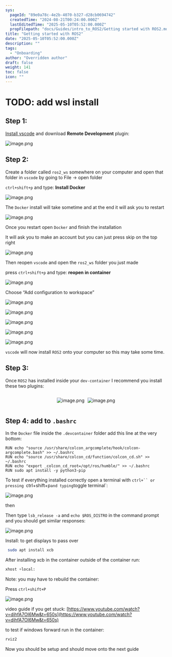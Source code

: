 ```yaml
---
sys:
  pageId: "89e0a78c-4e2b-4070-b327-d28cb0694742"
  createdTime: "2024-08-21T00:24:00.000Z"
  lastEditedTime: "2025-05-10T05:52:00.000Z"
  propFilepath: "docs/Guides/intro_to_ROS2/Getting started with ROS2.md"
title: "Getting started with ROS2"
date: "2025-05-10T05:52:00.000Z"
description: ""
tags:
  - "Onboarding"
author: "Overridden author"
draft: false
weight: 141
toc: false
icon: ""
---
```


# TODO: add wsl install

## Step 1:

[Install vscode](https://code.visualstudio.com/download) and download **Remote Development** plugin:

![image.png](https://prod-files-secure.s3.us-west-2.amazonaws.com/d518164a-d88e-44d1-a4ee-3adb3bd8bce0/efb52993-1881-4a40-b95e-6f020334f022/image.png?X-Amz-Algorithm=AWS4-HMAC-SHA256&X-Amz-Content-Sha256=UNSIGNED-PAYLOAD&X-Amz-Credential=ASIAZI2LB4662RWCJPCZ%2F20250521%2Fus-west-2%2Fs3%2Faws4_request&X-Amz-Date=20250521T041303Z&X-Amz-Expires=3600&X-Amz-Security-Token=IQoJb3JpZ2luX2VjEPz%2F%2F%2F%2F%2F%2F%2F%2F%2F%2FwEaCXVzLXdlc3QtMiJHMEUCIQD7Nj6uK9yuq82d6mbwOBqZOgVL5cWU13qKBDhx%2BinwhwIgPO9gX%2FaxB2a1lf6UuR%2F%2B3UKTEPUD62Zj3exelwqFjWkqiAQItf%2F%2F%2F%2F%2F%2F%2F%2F%2F%2FARAAGgw2Mzc0MjMxODM4MDUiDE8m%2BlYcart22APSCyrcA1CDVNtltX5nIZECYx1vBqw8kL%2BKxZ6WoCKrrAVDAI5gTcsNWK2bdWzFYPB67nviX%2FRlZolghzMMWqpIoYcPjGoiKoPgJJn3RQAdsjv2Jr%2FJfKDwOF1Ji8Jg7vtCOQdHxuFndC2bQ0mUmQPW74oTHtdWnA3Byj%2F3%2FyZulwCCtmC0pnj%2FiiXKaRtDBWdUVXi94mujKqxxCtvg0emhrgQ6TkkRuE4fPM0fic4JHA2clZD9%2B5pg%2B%2BqkCSPG5qNhjKw2dyih4p7t1rMnuzRtr6VAAfWIzlPjABc%2Fe2AfliUs22WKeNrz37hzVmwb2SqMjEVC%2FXb0G%2FaBz2IQ19Dpy4TpCAc%2F6CkXyrsV2pufJS74gdH7kstNifX1gYSL9SWBnaahx%2BxXCXpCx3bVlflV3BW3sYZ38NcRDeQG1di30DNkYFASRrUbqT%2Bi880vBcWIanG1W5pKiJ4UfgV4UtzHZPh3iBvFX3JvfsD1%2B52SMLXX4Vt7gxYC%2BTgsVw5L4Sk7qPRdS3XxCTV31742rdF%2BWnd5fFoiaW%2FuC6bYAs9kLMkAB95PXYo47CixezW8W6dOYlllypekRxlBvC96XyY6u%2BKHA3%2Fxy3IpPjkCwkJbIWx8shJ2fXN3k%2Fzol3MNvMMmMPyPtcEGOqUB5YPkTUkOK6GFTh1XEM44nH6j4iDfLiCH678hYx2ZCbc3DYgN%2FrROnIv6TNxgAPaMLnwQN4fVVKTK%2BcasGLWhlC4j3csvgi3HP6nXDM%2Fn%2BmBvTK3m58aH7gN2ML8lNHnZ3gX%2F1OKoBQmqXKfegA2MtDbJrN8wiDOvYtAXT9fgi%2Fvq30PY%2BUfupJn%2B2C5WBDuZhIOQvwCSfSWMTPNsZhhv2ckov6Vn&X-Amz-Signature=8f69926aab25ac25b87a6362fd2bece42853505604600f5ca30f137bf858a081&X-Amz-SignedHeaders=host&x-id=GetObject)

## Step 2:

Create a folder called `ros2_ws` somewhere on your computer and open that folder in `vscode` by going to File → open folder 

`ctrl+shift+p` and type: **Install Docker**

![image.png](https://prod-files-secure.s3.us-west-2.amazonaws.com/d518164a-d88e-44d1-a4ee-3adb3bd8bce0/2269dc0e-1cd5-47ff-bceb-c04ad9b2eab0/image.png?X-Amz-Algorithm=AWS4-HMAC-SHA256&X-Amz-Content-Sha256=UNSIGNED-PAYLOAD&X-Amz-Credential=ASIAZI2LB4662RWCJPCZ%2F20250521%2Fus-west-2%2Fs3%2Faws4_request&X-Amz-Date=20250521T041303Z&X-Amz-Expires=3600&X-Amz-Security-Token=IQoJb3JpZ2luX2VjEPz%2F%2F%2F%2F%2F%2F%2F%2F%2F%2FwEaCXVzLXdlc3QtMiJHMEUCIQD7Nj6uK9yuq82d6mbwOBqZOgVL5cWU13qKBDhx%2BinwhwIgPO9gX%2FaxB2a1lf6UuR%2F%2B3UKTEPUD62Zj3exelwqFjWkqiAQItf%2F%2F%2F%2F%2F%2F%2F%2F%2F%2FARAAGgw2Mzc0MjMxODM4MDUiDE8m%2BlYcart22APSCyrcA1CDVNtltX5nIZECYx1vBqw8kL%2BKxZ6WoCKrrAVDAI5gTcsNWK2bdWzFYPB67nviX%2FRlZolghzMMWqpIoYcPjGoiKoPgJJn3RQAdsjv2Jr%2FJfKDwOF1Ji8Jg7vtCOQdHxuFndC2bQ0mUmQPW74oTHtdWnA3Byj%2F3%2FyZulwCCtmC0pnj%2FiiXKaRtDBWdUVXi94mujKqxxCtvg0emhrgQ6TkkRuE4fPM0fic4JHA2clZD9%2B5pg%2B%2BqkCSPG5qNhjKw2dyih4p7t1rMnuzRtr6VAAfWIzlPjABc%2Fe2AfliUs22WKeNrz37hzVmwb2SqMjEVC%2FXb0G%2FaBz2IQ19Dpy4TpCAc%2F6CkXyrsV2pufJS74gdH7kstNifX1gYSL9SWBnaahx%2BxXCXpCx3bVlflV3BW3sYZ38NcRDeQG1di30DNkYFASRrUbqT%2Bi880vBcWIanG1W5pKiJ4UfgV4UtzHZPh3iBvFX3JvfsD1%2B52SMLXX4Vt7gxYC%2BTgsVw5L4Sk7qPRdS3XxCTV31742rdF%2BWnd5fFoiaW%2FuC6bYAs9kLMkAB95PXYo47CixezW8W6dOYlllypekRxlBvC96XyY6u%2BKHA3%2Fxy3IpPjkCwkJbIWx8shJ2fXN3k%2Fzol3MNvMMmMPyPtcEGOqUB5YPkTUkOK6GFTh1XEM44nH6j4iDfLiCH678hYx2ZCbc3DYgN%2FrROnIv6TNxgAPaMLnwQN4fVVKTK%2BcasGLWhlC4j3csvgi3HP6nXDM%2Fn%2BmBvTK3m58aH7gN2ML8lNHnZ3gX%2F1OKoBQmqXKfegA2MtDbJrN8wiDOvYtAXT9fgi%2Fvq30PY%2BUfupJn%2B2C5WBDuZhIOQvwCSfSWMTPNsZhhv2ckov6Vn&X-Amz-Signature=dcf8700476dbaa0d3829532902560d1571022125b811dc39f7927bfeb7520c7a&X-Amz-SignedHeaders=host&x-id=GetObject)

The `Docker` install will take sometime and at the end it will ask you to restart

![image.png](https://prod-files-secure.s3.us-west-2.amazonaws.com/d518164a-d88e-44d1-a4ee-3adb3bd8bce0/ed233f78-be33-4b1f-b89c-9c346c0e961e/image.png?X-Amz-Algorithm=AWS4-HMAC-SHA256&X-Amz-Content-Sha256=UNSIGNED-PAYLOAD&X-Amz-Credential=ASIAZI2LB4662RWCJPCZ%2F20250521%2Fus-west-2%2Fs3%2Faws4_request&X-Amz-Date=20250521T041303Z&X-Amz-Expires=3600&X-Amz-Security-Token=IQoJb3JpZ2luX2VjEPz%2F%2F%2F%2F%2F%2F%2F%2F%2F%2FwEaCXVzLXdlc3QtMiJHMEUCIQD7Nj6uK9yuq82d6mbwOBqZOgVL5cWU13qKBDhx%2BinwhwIgPO9gX%2FaxB2a1lf6UuR%2F%2B3UKTEPUD62Zj3exelwqFjWkqiAQItf%2F%2F%2F%2F%2F%2F%2F%2F%2F%2FARAAGgw2Mzc0MjMxODM4MDUiDE8m%2BlYcart22APSCyrcA1CDVNtltX5nIZECYx1vBqw8kL%2BKxZ6WoCKrrAVDAI5gTcsNWK2bdWzFYPB67nviX%2FRlZolghzMMWqpIoYcPjGoiKoPgJJn3RQAdsjv2Jr%2FJfKDwOF1Ji8Jg7vtCOQdHxuFndC2bQ0mUmQPW74oTHtdWnA3Byj%2F3%2FyZulwCCtmC0pnj%2FiiXKaRtDBWdUVXi94mujKqxxCtvg0emhrgQ6TkkRuE4fPM0fic4JHA2clZD9%2B5pg%2B%2BqkCSPG5qNhjKw2dyih4p7t1rMnuzRtr6VAAfWIzlPjABc%2Fe2AfliUs22WKeNrz37hzVmwb2SqMjEVC%2FXb0G%2FaBz2IQ19Dpy4TpCAc%2F6CkXyrsV2pufJS74gdH7kstNifX1gYSL9SWBnaahx%2BxXCXpCx3bVlflV3BW3sYZ38NcRDeQG1di30DNkYFASRrUbqT%2Bi880vBcWIanG1W5pKiJ4UfgV4UtzHZPh3iBvFX3JvfsD1%2B52SMLXX4Vt7gxYC%2BTgsVw5L4Sk7qPRdS3XxCTV31742rdF%2BWnd5fFoiaW%2FuC6bYAs9kLMkAB95PXYo47CixezW8W6dOYlllypekRxlBvC96XyY6u%2BKHA3%2Fxy3IpPjkCwkJbIWx8shJ2fXN3k%2Fzol3MNvMMmMPyPtcEGOqUB5YPkTUkOK6GFTh1XEM44nH6j4iDfLiCH678hYx2ZCbc3DYgN%2FrROnIv6TNxgAPaMLnwQN4fVVKTK%2BcasGLWhlC4j3csvgi3HP6nXDM%2Fn%2BmBvTK3m58aH7gN2ML8lNHnZ3gX%2F1OKoBQmqXKfegA2MtDbJrN8wiDOvYtAXT9fgi%2Fvq30PY%2BUfupJn%2B2C5WBDuZhIOQvwCSfSWMTPNsZhhv2ckov6Vn&X-Amz-Signature=f83cf8b7ab3db11ed1b0d23691ad88e77edbc97eb1d487f0ae9ae35c8724f9f3&X-Amz-SignedHeaders=host&x-id=GetObject)

Once you restart open `Docker` and finish the installation

It will ask you to make an account but you can just press skip on the top right

![image.png](https://prod-files-secure.s3.us-west-2.amazonaws.com/d518164a-d88e-44d1-a4ee-3adb3bd8bce0/21010ad9-1659-4fd9-9f59-9932a09b2a3d/image.png?X-Amz-Algorithm=AWS4-HMAC-SHA256&X-Amz-Content-Sha256=UNSIGNED-PAYLOAD&X-Amz-Credential=ASIAZI2LB4662RWCJPCZ%2F20250521%2Fus-west-2%2Fs3%2Faws4_request&X-Amz-Date=20250521T041303Z&X-Amz-Expires=3600&X-Amz-Security-Token=IQoJb3JpZ2luX2VjEPz%2F%2F%2F%2F%2F%2F%2F%2F%2F%2FwEaCXVzLXdlc3QtMiJHMEUCIQD7Nj6uK9yuq82d6mbwOBqZOgVL5cWU13qKBDhx%2BinwhwIgPO9gX%2FaxB2a1lf6UuR%2F%2B3UKTEPUD62Zj3exelwqFjWkqiAQItf%2F%2F%2F%2F%2F%2F%2F%2F%2F%2FARAAGgw2Mzc0MjMxODM4MDUiDE8m%2BlYcart22APSCyrcA1CDVNtltX5nIZECYx1vBqw8kL%2BKxZ6WoCKrrAVDAI5gTcsNWK2bdWzFYPB67nviX%2FRlZolghzMMWqpIoYcPjGoiKoPgJJn3RQAdsjv2Jr%2FJfKDwOF1Ji8Jg7vtCOQdHxuFndC2bQ0mUmQPW74oTHtdWnA3Byj%2F3%2FyZulwCCtmC0pnj%2FiiXKaRtDBWdUVXi94mujKqxxCtvg0emhrgQ6TkkRuE4fPM0fic4JHA2clZD9%2B5pg%2B%2BqkCSPG5qNhjKw2dyih4p7t1rMnuzRtr6VAAfWIzlPjABc%2Fe2AfliUs22WKeNrz37hzVmwb2SqMjEVC%2FXb0G%2FaBz2IQ19Dpy4TpCAc%2F6CkXyrsV2pufJS74gdH7kstNifX1gYSL9SWBnaahx%2BxXCXpCx3bVlflV3BW3sYZ38NcRDeQG1di30DNkYFASRrUbqT%2Bi880vBcWIanG1W5pKiJ4UfgV4UtzHZPh3iBvFX3JvfsD1%2B52SMLXX4Vt7gxYC%2BTgsVw5L4Sk7qPRdS3XxCTV31742rdF%2BWnd5fFoiaW%2FuC6bYAs9kLMkAB95PXYo47CixezW8W6dOYlllypekRxlBvC96XyY6u%2BKHA3%2Fxy3IpPjkCwkJbIWx8shJ2fXN3k%2Fzol3MNvMMmMPyPtcEGOqUB5YPkTUkOK6GFTh1XEM44nH6j4iDfLiCH678hYx2ZCbc3DYgN%2FrROnIv6TNxgAPaMLnwQN4fVVKTK%2BcasGLWhlC4j3csvgi3HP6nXDM%2Fn%2BmBvTK3m58aH7gN2ML8lNHnZ3gX%2F1OKoBQmqXKfegA2MtDbJrN8wiDOvYtAXT9fgi%2Fvq30PY%2BUfupJn%2B2C5WBDuZhIOQvwCSfSWMTPNsZhhv2ckov6Vn&X-Amz-Signature=d7bc78477dfc4c96ebceead64c526d6db362113c45176684ea84d957fc5c1300&X-Amz-SignedHeaders=host&x-id=GetObject)

Then reopen `vscode` and open the `ros2_ws` folder you just made

press `ctrl+shift+p` and type: **reopen in container**

![image.png](https://prod-files-secure.s3.us-west-2.amazonaws.com/d518164a-d88e-44d1-a4ee-3adb3bd8bce0/4e93b8c2-41ad-488c-8095-c74205196118/image.png?X-Amz-Algorithm=AWS4-HMAC-SHA256&X-Amz-Content-Sha256=UNSIGNED-PAYLOAD&X-Amz-Credential=ASIAZI2LB4662RWCJPCZ%2F20250521%2Fus-west-2%2Fs3%2Faws4_request&X-Amz-Date=20250521T041303Z&X-Amz-Expires=3600&X-Amz-Security-Token=IQoJb3JpZ2luX2VjEPz%2F%2F%2F%2F%2F%2F%2F%2F%2F%2FwEaCXVzLXdlc3QtMiJHMEUCIQD7Nj6uK9yuq82d6mbwOBqZOgVL5cWU13qKBDhx%2BinwhwIgPO9gX%2FaxB2a1lf6UuR%2F%2B3UKTEPUD62Zj3exelwqFjWkqiAQItf%2F%2F%2F%2F%2F%2F%2F%2F%2F%2FARAAGgw2Mzc0MjMxODM4MDUiDE8m%2BlYcart22APSCyrcA1CDVNtltX5nIZECYx1vBqw8kL%2BKxZ6WoCKrrAVDAI5gTcsNWK2bdWzFYPB67nviX%2FRlZolghzMMWqpIoYcPjGoiKoPgJJn3RQAdsjv2Jr%2FJfKDwOF1Ji8Jg7vtCOQdHxuFndC2bQ0mUmQPW74oTHtdWnA3Byj%2F3%2FyZulwCCtmC0pnj%2FiiXKaRtDBWdUVXi94mujKqxxCtvg0emhrgQ6TkkRuE4fPM0fic4JHA2clZD9%2B5pg%2B%2BqkCSPG5qNhjKw2dyih4p7t1rMnuzRtr6VAAfWIzlPjABc%2Fe2AfliUs22WKeNrz37hzVmwb2SqMjEVC%2FXb0G%2FaBz2IQ19Dpy4TpCAc%2F6CkXyrsV2pufJS74gdH7kstNifX1gYSL9SWBnaahx%2BxXCXpCx3bVlflV3BW3sYZ38NcRDeQG1di30DNkYFASRrUbqT%2Bi880vBcWIanG1W5pKiJ4UfgV4UtzHZPh3iBvFX3JvfsD1%2B52SMLXX4Vt7gxYC%2BTgsVw5L4Sk7qPRdS3XxCTV31742rdF%2BWnd5fFoiaW%2FuC6bYAs9kLMkAB95PXYo47CixezW8W6dOYlllypekRxlBvC96XyY6u%2BKHA3%2Fxy3IpPjkCwkJbIWx8shJ2fXN3k%2Fzol3MNvMMmMPyPtcEGOqUB5YPkTUkOK6GFTh1XEM44nH6j4iDfLiCH678hYx2ZCbc3DYgN%2FrROnIv6TNxgAPaMLnwQN4fVVKTK%2BcasGLWhlC4j3csvgi3HP6nXDM%2Fn%2BmBvTK3m58aH7gN2ML8lNHnZ3gX%2F1OKoBQmqXKfegA2MtDbJrN8wiDOvYtAXT9fgi%2Fvq30PY%2BUfupJn%2B2C5WBDuZhIOQvwCSfSWMTPNsZhhv2ckov6Vn&X-Amz-Signature=fd8a715840caeec3dfc9bd4ab14f4c86b06801f417bac41e5da760707839b064&X-Amz-SignedHeaders=host&x-id=GetObject)

Choose “Add configuration to workspace”

![image.png](https://prod-files-secure.s3.us-west-2.amazonaws.com/d518164a-d88e-44d1-a4ee-3adb3bd8bce0/9560b282-5060-4989-ba37-97e7b2c22476/image.png?X-Amz-Algorithm=AWS4-HMAC-SHA256&X-Amz-Content-Sha256=UNSIGNED-PAYLOAD&X-Amz-Credential=ASIAZI2LB4662RWCJPCZ%2F20250521%2Fus-west-2%2Fs3%2Faws4_request&X-Amz-Date=20250521T041303Z&X-Amz-Expires=3600&X-Amz-Security-Token=IQoJb3JpZ2luX2VjEPz%2F%2F%2F%2F%2F%2F%2F%2F%2F%2FwEaCXVzLXdlc3QtMiJHMEUCIQD7Nj6uK9yuq82d6mbwOBqZOgVL5cWU13qKBDhx%2BinwhwIgPO9gX%2FaxB2a1lf6UuR%2F%2B3UKTEPUD62Zj3exelwqFjWkqiAQItf%2F%2F%2F%2F%2F%2F%2F%2F%2F%2FARAAGgw2Mzc0MjMxODM4MDUiDE8m%2BlYcart22APSCyrcA1CDVNtltX5nIZECYx1vBqw8kL%2BKxZ6WoCKrrAVDAI5gTcsNWK2bdWzFYPB67nviX%2FRlZolghzMMWqpIoYcPjGoiKoPgJJn3RQAdsjv2Jr%2FJfKDwOF1Ji8Jg7vtCOQdHxuFndC2bQ0mUmQPW74oTHtdWnA3Byj%2F3%2FyZulwCCtmC0pnj%2FiiXKaRtDBWdUVXi94mujKqxxCtvg0emhrgQ6TkkRuE4fPM0fic4JHA2clZD9%2B5pg%2B%2BqkCSPG5qNhjKw2dyih4p7t1rMnuzRtr6VAAfWIzlPjABc%2Fe2AfliUs22WKeNrz37hzVmwb2SqMjEVC%2FXb0G%2FaBz2IQ19Dpy4TpCAc%2F6CkXyrsV2pufJS74gdH7kstNifX1gYSL9SWBnaahx%2BxXCXpCx3bVlflV3BW3sYZ38NcRDeQG1di30DNkYFASRrUbqT%2Bi880vBcWIanG1W5pKiJ4UfgV4UtzHZPh3iBvFX3JvfsD1%2B52SMLXX4Vt7gxYC%2BTgsVw5L4Sk7qPRdS3XxCTV31742rdF%2BWnd5fFoiaW%2FuC6bYAs9kLMkAB95PXYo47CixezW8W6dOYlllypekRxlBvC96XyY6u%2BKHA3%2Fxy3IpPjkCwkJbIWx8shJ2fXN3k%2Fzol3MNvMMmMPyPtcEGOqUB5YPkTUkOK6GFTh1XEM44nH6j4iDfLiCH678hYx2ZCbc3DYgN%2FrROnIv6TNxgAPaMLnwQN4fVVKTK%2BcasGLWhlC4j3csvgi3HP6nXDM%2Fn%2BmBvTK3m58aH7gN2ML8lNHnZ3gX%2F1OKoBQmqXKfegA2MtDbJrN8wiDOvYtAXT9fgi%2Fvq30PY%2BUfupJn%2B2C5WBDuZhIOQvwCSfSWMTPNsZhhv2ckov6Vn&X-Amz-Signature=30b6ba744d4c3d8465c8c42c3f98101942cf05f8762e097354cd8ab550db62b3&X-Amz-SignedHeaders=host&x-id=GetObject)

![image.png](https://prod-files-secure.s3.us-west-2.amazonaws.com/d518164a-d88e-44d1-a4ee-3adb3bd8bce0/2ee63f81-886b-48e8-a553-dc6e5eac99e4/image.png?X-Amz-Algorithm=AWS4-HMAC-SHA256&X-Amz-Content-Sha256=UNSIGNED-PAYLOAD&X-Amz-Credential=ASIAZI2LB4662RWCJPCZ%2F20250521%2Fus-west-2%2Fs3%2Faws4_request&X-Amz-Date=20250521T041303Z&X-Amz-Expires=3600&X-Amz-Security-Token=IQoJb3JpZ2luX2VjEPz%2F%2F%2F%2F%2F%2F%2F%2F%2F%2FwEaCXVzLXdlc3QtMiJHMEUCIQD7Nj6uK9yuq82d6mbwOBqZOgVL5cWU13qKBDhx%2BinwhwIgPO9gX%2FaxB2a1lf6UuR%2F%2B3UKTEPUD62Zj3exelwqFjWkqiAQItf%2F%2F%2F%2F%2F%2F%2F%2F%2F%2FARAAGgw2Mzc0MjMxODM4MDUiDE8m%2BlYcart22APSCyrcA1CDVNtltX5nIZECYx1vBqw8kL%2BKxZ6WoCKrrAVDAI5gTcsNWK2bdWzFYPB67nviX%2FRlZolghzMMWqpIoYcPjGoiKoPgJJn3RQAdsjv2Jr%2FJfKDwOF1Ji8Jg7vtCOQdHxuFndC2bQ0mUmQPW74oTHtdWnA3Byj%2F3%2FyZulwCCtmC0pnj%2FiiXKaRtDBWdUVXi94mujKqxxCtvg0emhrgQ6TkkRuE4fPM0fic4JHA2clZD9%2B5pg%2B%2BqkCSPG5qNhjKw2dyih4p7t1rMnuzRtr6VAAfWIzlPjABc%2Fe2AfliUs22WKeNrz37hzVmwb2SqMjEVC%2FXb0G%2FaBz2IQ19Dpy4TpCAc%2F6CkXyrsV2pufJS74gdH7kstNifX1gYSL9SWBnaahx%2BxXCXpCx3bVlflV3BW3sYZ38NcRDeQG1di30DNkYFASRrUbqT%2Bi880vBcWIanG1W5pKiJ4UfgV4UtzHZPh3iBvFX3JvfsD1%2B52SMLXX4Vt7gxYC%2BTgsVw5L4Sk7qPRdS3XxCTV31742rdF%2BWnd5fFoiaW%2FuC6bYAs9kLMkAB95PXYo47CixezW8W6dOYlllypekRxlBvC96XyY6u%2BKHA3%2Fxy3IpPjkCwkJbIWx8shJ2fXN3k%2Fzol3MNvMMmMPyPtcEGOqUB5YPkTUkOK6GFTh1XEM44nH6j4iDfLiCH678hYx2ZCbc3DYgN%2FrROnIv6TNxgAPaMLnwQN4fVVKTK%2BcasGLWhlC4j3csvgi3HP6nXDM%2Fn%2BmBvTK3m58aH7gN2ML8lNHnZ3gX%2F1OKoBQmqXKfegA2MtDbJrN8wiDOvYtAXT9fgi%2Fvq30PY%2BUfupJn%2B2C5WBDuZhIOQvwCSfSWMTPNsZhhv2ckov6Vn&X-Amz-Signature=cd37b176fb6a63a8d165d54b4609dd9165b31ec0054e5e559ab87e8a1e017840&X-Amz-SignedHeaders=host&x-id=GetObject)

![image.png](https://prod-files-secure.s3.us-west-2.amazonaws.com/d518164a-d88e-44d1-a4ee-3adb3bd8bce0/ae1580b2-b048-407e-aed9-b584224a7a04/image.png?X-Amz-Algorithm=AWS4-HMAC-SHA256&X-Amz-Content-Sha256=UNSIGNED-PAYLOAD&X-Amz-Credential=ASIAZI2LB4662RWCJPCZ%2F20250521%2Fus-west-2%2Fs3%2Faws4_request&X-Amz-Date=20250521T041303Z&X-Amz-Expires=3600&X-Amz-Security-Token=IQoJb3JpZ2luX2VjEPz%2F%2F%2F%2F%2F%2F%2F%2F%2F%2FwEaCXVzLXdlc3QtMiJHMEUCIQD7Nj6uK9yuq82d6mbwOBqZOgVL5cWU13qKBDhx%2BinwhwIgPO9gX%2FaxB2a1lf6UuR%2F%2B3UKTEPUD62Zj3exelwqFjWkqiAQItf%2F%2F%2F%2F%2F%2F%2F%2F%2F%2FARAAGgw2Mzc0MjMxODM4MDUiDE8m%2BlYcart22APSCyrcA1CDVNtltX5nIZECYx1vBqw8kL%2BKxZ6WoCKrrAVDAI5gTcsNWK2bdWzFYPB67nviX%2FRlZolghzMMWqpIoYcPjGoiKoPgJJn3RQAdsjv2Jr%2FJfKDwOF1Ji8Jg7vtCOQdHxuFndC2bQ0mUmQPW74oTHtdWnA3Byj%2F3%2FyZulwCCtmC0pnj%2FiiXKaRtDBWdUVXi94mujKqxxCtvg0emhrgQ6TkkRuE4fPM0fic4JHA2clZD9%2B5pg%2B%2BqkCSPG5qNhjKw2dyih4p7t1rMnuzRtr6VAAfWIzlPjABc%2Fe2AfliUs22WKeNrz37hzVmwb2SqMjEVC%2FXb0G%2FaBz2IQ19Dpy4TpCAc%2F6CkXyrsV2pufJS74gdH7kstNifX1gYSL9SWBnaahx%2BxXCXpCx3bVlflV3BW3sYZ38NcRDeQG1di30DNkYFASRrUbqT%2Bi880vBcWIanG1W5pKiJ4UfgV4UtzHZPh3iBvFX3JvfsD1%2B52SMLXX4Vt7gxYC%2BTgsVw5L4Sk7qPRdS3XxCTV31742rdF%2BWnd5fFoiaW%2FuC6bYAs9kLMkAB95PXYo47CixezW8W6dOYlllypekRxlBvC96XyY6u%2BKHA3%2Fxy3IpPjkCwkJbIWx8shJ2fXN3k%2Fzol3MNvMMmMPyPtcEGOqUB5YPkTUkOK6GFTh1XEM44nH6j4iDfLiCH678hYx2ZCbc3DYgN%2FrROnIv6TNxgAPaMLnwQN4fVVKTK%2BcasGLWhlC4j3csvgi3HP6nXDM%2Fn%2BmBvTK3m58aH7gN2ML8lNHnZ3gX%2F1OKoBQmqXKfegA2MtDbJrN8wiDOvYtAXT9fgi%2Fvq30PY%2BUfupJn%2B2C5WBDuZhIOQvwCSfSWMTPNsZhhv2ckov6Vn&X-Amz-Signature=129b56872ae88f3d13b026c56723f3a3f409eda63125aeb403acc5df811ab029&X-Amz-SignedHeaders=host&x-id=GetObject)

![image.png](https://prod-files-secure.s3.us-west-2.amazonaws.com/d518164a-d88e-44d1-a4ee-3adb3bd8bce0/53255b28-f75e-430f-b9e3-c0ac8577e42b/image.png?X-Amz-Algorithm=AWS4-HMAC-SHA256&X-Amz-Content-Sha256=UNSIGNED-PAYLOAD&X-Amz-Credential=ASIAZI2LB4662RWCJPCZ%2F20250521%2Fus-west-2%2Fs3%2Faws4_request&X-Amz-Date=20250521T041303Z&X-Amz-Expires=3600&X-Amz-Security-Token=IQoJb3JpZ2luX2VjEPz%2F%2F%2F%2F%2F%2F%2F%2F%2F%2FwEaCXVzLXdlc3QtMiJHMEUCIQD7Nj6uK9yuq82d6mbwOBqZOgVL5cWU13qKBDhx%2BinwhwIgPO9gX%2FaxB2a1lf6UuR%2F%2B3UKTEPUD62Zj3exelwqFjWkqiAQItf%2F%2F%2F%2F%2F%2F%2F%2F%2F%2FARAAGgw2Mzc0MjMxODM4MDUiDE8m%2BlYcart22APSCyrcA1CDVNtltX5nIZECYx1vBqw8kL%2BKxZ6WoCKrrAVDAI5gTcsNWK2bdWzFYPB67nviX%2FRlZolghzMMWqpIoYcPjGoiKoPgJJn3RQAdsjv2Jr%2FJfKDwOF1Ji8Jg7vtCOQdHxuFndC2bQ0mUmQPW74oTHtdWnA3Byj%2F3%2FyZulwCCtmC0pnj%2FiiXKaRtDBWdUVXi94mujKqxxCtvg0emhrgQ6TkkRuE4fPM0fic4JHA2clZD9%2B5pg%2B%2BqkCSPG5qNhjKw2dyih4p7t1rMnuzRtr6VAAfWIzlPjABc%2Fe2AfliUs22WKeNrz37hzVmwb2SqMjEVC%2FXb0G%2FaBz2IQ19Dpy4TpCAc%2F6CkXyrsV2pufJS74gdH7kstNifX1gYSL9SWBnaahx%2BxXCXpCx3bVlflV3BW3sYZ38NcRDeQG1di30DNkYFASRrUbqT%2Bi880vBcWIanG1W5pKiJ4UfgV4UtzHZPh3iBvFX3JvfsD1%2B52SMLXX4Vt7gxYC%2BTgsVw5L4Sk7qPRdS3XxCTV31742rdF%2BWnd5fFoiaW%2FuC6bYAs9kLMkAB95PXYo47CixezW8W6dOYlllypekRxlBvC96XyY6u%2BKHA3%2Fxy3IpPjkCwkJbIWx8shJ2fXN3k%2Fzol3MNvMMmMPyPtcEGOqUB5YPkTUkOK6GFTh1XEM44nH6j4iDfLiCH678hYx2ZCbc3DYgN%2FrROnIv6TNxgAPaMLnwQN4fVVKTK%2BcasGLWhlC4j3csvgi3HP6nXDM%2Fn%2BmBvTK3m58aH7gN2ML8lNHnZ3gX%2F1OKoBQmqXKfegA2MtDbJrN8wiDOvYtAXT9fgi%2Fvq30PY%2BUfupJn%2B2C5WBDuZhIOQvwCSfSWMTPNsZhhv2ckov6Vn&X-Amz-Signature=0198033ab1bb6855aedd1cef609e0548caf0d303a4c246f851ae71b87105def4&X-Amz-SignedHeaders=host&x-id=GetObject)

![image.png](https://prod-files-secure.s3.us-west-2.amazonaws.com/d518164a-d88e-44d1-a4ee-3adb3bd8bce0/7c562767-5af9-4ffb-97d1-327bcdf4ee00/image.png?X-Amz-Algorithm=AWS4-HMAC-SHA256&X-Amz-Content-Sha256=UNSIGNED-PAYLOAD&X-Amz-Credential=ASIAZI2LB4662RWCJPCZ%2F20250521%2Fus-west-2%2Fs3%2Faws4_request&X-Amz-Date=20250521T041303Z&X-Amz-Expires=3600&X-Amz-Security-Token=IQoJb3JpZ2luX2VjEPz%2F%2F%2F%2F%2F%2F%2F%2F%2F%2FwEaCXVzLXdlc3QtMiJHMEUCIQD7Nj6uK9yuq82d6mbwOBqZOgVL5cWU13qKBDhx%2BinwhwIgPO9gX%2FaxB2a1lf6UuR%2F%2B3UKTEPUD62Zj3exelwqFjWkqiAQItf%2F%2F%2F%2F%2F%2F%2F%2F%2F%2FARAAGgw2Mzc0MjMxODM4MDUiDE8m%2BlYcart22APSCyrcA1CDVNtltX5nIZECYx1vBqw8kL%2BKxZ6WoCKrrAVDAI5gTcsNWK2bdWzFYPB67nviX%2FRlZolghzMMWqpIoYcPjGoiKoPgJJn3RQAdsjv2Jr%2FJfKDwOF1Ji8Jg7vtCOQdHxuFndC2bQ0mUmQPW74oTHtdWnA3Byj%2F3%2FyZulwCCtmC0pnj%2FiiXKaRtDBWdUVXi94mujKqxxCtvg0emhrgQ6TkkRuE4fPM0fic4JHA2clZD9%2B5pg%2B%2BqkCSPG5qNhjKw2dyih4p7t1rMnuzRtr6VAAfWIzlPjABc%2Fe2AfliUs22WKeNrz37hzVmwb2SqMjEVC%2FXb0G%2FaBz2IQ19Dpy4TpCAc%2F6CkXyrsV2pufJS74gdH7kstNifX1gYSL9SWBnaahx%2BxXCXpCx3bVlflV3BW3sYZ38NcRDeQG1di30DNkYFASRrUbqT%2Bi880vBcWIanG1W5pKiJ4UfgV4UtzHZPh3iBvFX3JvfsD1%2B52SMLXX4Vt7gxYC%2BTgsVw5L4Sk7qPRdS3XxCTV31742rdF%2BWnd5fFoiaW%2FuC6bYAs9kLMkAB95PXYo47CixezW8W6dOYlllypekRxlBvC96XyY6u%2BKHA3%2Fxy3IpPjkCwkJbIWx8shJ2fXN3k%2Fzol3MNvMMmMPyPtcEGOqUB5YPkTUkOK6GFTh1XEM44nH6j4iDfLiCH678hYx2ZCbc3DYgN%2FrROnIv6TNxgAPaMLnwQN4fVVKTK%2BcasGLWhlC4j3csvgi3HP6nXDM%2Fn%2BmBvTK3m58aH7gN2ML8lNHnZ3gX%2F1OKoBQmqXKfegA2MtDbJrN8wiDOvYtAXT9fgi%2Fvq30PY%2BUfupJn%2B2C5WBDuZhIOQvwCSfSWMTPNsZhhv2ckov6Vn&X-Amz-Signature=97a6d6762188868ac0bb8cfecf7eb8d5cf8ff572a0073b849c4f388430b9fda8&X-Amz-SignedHeaders=host&x-id=GetObject)

`vscode` will now install `ROS2` onto your computer so this may take some time.

## Step 3:

Once `ROS2` has installed inside your `dev-container` I recommend you install these two plugins:

<div style="display: flex;flex-direction: row; column-gap:10px; max-width: 630px;justify-content: center;">
<div>

![image.png](https://prod-files-secure.s3.us-west-2.amazonaws.com/d518164a-d88e-44d1-a4ee-3adb3bd8bce0/3fc3d550-5a54-4ba1-ba6b-faa01cdb7369/image.png?X-Amz-Algorithm=AWS4-HMAC-SHA256&X-Amz-Content-Sha256=UNSIGNED-PAYLOAD&X-Amz-Credential=ASIAZI2LB466UHEOPSX4%2F20250521%2Fus-west-2%2Fs3%2Faws4_request&X-Amz-Date=20250521T041305Z&X-Amz-Expires=3600&X-Amz-Security-Token=IQoJb3JpZ2luX2VjEPz%2F%2F%2F%2F%2F%2F%2F%2F%2F%2FwEaCXVzLXdlc3QtMiJGMEQCIFxgru11BPGufVZ32gFUBM%2FYN0ysHaEcJpH2yq%2FE1WmmAiBV6NY3fWI%2BTvnkYj6ffSKlgf76uTE9MjsXHZy0YbC8yyqIBAi1%2F%2F%2F%2F%2F%2F%2F%2F%2F%2F8BEAAaDDYzNzQyMzE4MzgwNSIMOTbtLVToeC07K8o3KtwDEPNGAvusKYYrS93t5n8Hw8xXfHnGSNIFUcdg%2BJ%2BDS4n9ITTQ5rHDhTgIjENP2X8ByhwRHS67unFW30oHN7%2BGPMQFswH9zpV5AfftEAYFG97GAj0BYjiRTy%2FfvDmwBVQelvsECQTm5mJs%2BSy%2FE988tv2cbz%2BgZqLeQq1e0vyLON9amTRG4SrlUFZC%2F8l%2BLSD6K2SM3RsOvapcHABMd5RFZODNB9IC2ZaB%2FKDftFxCFqKWkKTVwGS6GMjgk53AYZ7oujbG4ai9vt5rVO8EMUOfeDfnon5H9hYyHAmnAHI8ZUjqhC67VfOVfMJpQl%2BA9nwMPQIRHuXLp3fCc4T%2BP7yyHJX9zXCf06oPfvJltm9XUTrcSfooBOOjZ0kgDMpoSBT%2BjgI%2F97q%2FSi6Uv76d9CfyR4ZIo5xS1rPlQZBZjiuXy%2FHq7koUg0h3ZL%2BlHSlIIZbuh81o%2Bjx0SgOyJYkxFiyhH8Rn8%2BgifZ4lSttKqxf3JKt1VbLjl30roB%2BOt%2BlwT1yrZR%2FEYjZRQizKCkAGW7oLu8XmyLjllAleLWEGXDkcV%2FpR0vkQ9TQnsYgcasSCRDkp2XoHqSLS%2F%2Bq1n9FFHrPMuCpCOi0jBP6mO9%2FOFs4jz5FO7K%2B05jfsfAoH2lowx5C1wQY6pgF6Bunv06gFF1TWuWJwIdb2qx81RTrA2zKPnnszwd8tGK%2Fkhfiw5FQGpiAY76sgCJfooo3YJ6GdNbzZYoGjICGxOMeQdHCfeyhdHfZuN895uumQ51l6SF3%2BE%2BAmSYjCQvf4YHKoPhFsqmyl6W%2F0DW6B5CH%2BDOaupHpW1QEV5QViYZhVmhGHJbnmiJa1%2F%2BjO4H1Kh2EvQ8O6HFmSJ70zq7xnZHgP9EvQ&X-Amz-Signature=911ec6609eb7ed36bba0733f1b2e58df091cf8ef9bec913e6ddf29bd58e71ed7&X-Amz-SignedHeaders=host&x-id=GetObject)

</div>
<div>

![image.png](https://prod-files-secure.s3.us-west-2.amazonaws.com/d518164a-d88e-44d1-a4ee-3adb3bd8bce0/d994cc66-13c2-4093-a5a3-f84cf4601a82/image.png?X-Amz-Algorithm=AWS4-HMAC-SHA256&X-Amz-Content-Sha256=UNSIGNED-PAYLOAD&X-Amz-Credential=ASIAZI2LB466TNVTWXID%2F20250521%2Fus-west-2%2Fs3%2Faws4_request&X-Amz-Date=20250521T041305Z&X-Amz-Expires=3600&X-Amz-Security-Token=IQoJb3JpZ2luX2VjEPz%2F%2F%2F%2F%2F%2F%2F%2F%2F%2FwEaCXVzLXdlc3QtMiJIMEYCIQCXCTzOlLOnI%2F%2Fx4CZnoJZCunip%2BpTSTYjrpyNQPlEIiAIhALJ%2BQxhC00%2BS%2FibZubNuH2qWls9BisYRMnBfKHrelh0BKogECLX%2F%2F%2F%2F%2F%2F%2F%2F%2F%2FwEQABoMNjM3NDIzMTgzODA1Igz8qjj7H%2FbueW4UTSoq3AONvy5X5rgc64%2FVH1z5wPX3msdWHtSq3%2BdWhUGy%2FYTbBr7GFRGuyxT7gmPg8si1ivRYBhh%2FI2pVXOWoto9%2Bq9fN26kB7ilB5puH0JfrsRJe9PDSViRmuJRmF9QA8xYFzQNPccNRvrh0MbrzSGsndREZm4vi7m5YRsluBAR7c0BAlEh%2BB5g8NbAOclmFRLlTtp2pR8ixu7SXGiTvtRSLK%2B3srZOXqiIIrczaJtyEtajDfIjz1eSTiSHOEJfWZzXFGzy5mavBI3vQEDbchL%2F54ICokjI2hzxtUFD6wsHkyrWWh%2B1hZMHEzRFL1SOwOMh%2BAKdgxY0aXReEC6WMbeZYvfISKzPF3sFeFyUa4Jg4sD4f6ya1vj2L1varlk%2BbCMFR8wt2Rn0d%2BGPQ%2BAXH2KSRDHmj6JR8O0R94zJBJKTnDXw2G6mgbsUvNCaqBbOr4c3cduJeVHxzE%2BkpRFa%2BS7K5Awaf5gdR9JguZIFBJTT3gpKwIiXBk7uAHPKI%2BuwMqlc2HjhK%2FNKlyazsE4g0JF%2BAjNUzU85rAhuRUzkjrdE4wC6nlAu%2BKUpqrGUmfvVQVC6bgb4yTPhdSu%2Bi28VipEMZsSaJUSpvLlggXO2I6LdgGBLcF87e5j%2B4ACUinNMDTjD0j7XBBjqkAZ8WbFBvbZ%2Flrfatgz%2BlufILPbWbl%2FHdeLX3EaH3oL2%2FCNqNDU0dQOjelqfiXmaFlEnvRd81qRHh4Yaa68EEfW19k1aR8tWuv7hKRkf%2B12sYq2GwaOv2ii5mZNB2fA4DdydW%2Faby8p0swG8naBEfEJwlnBrePzAnX8HDiZ1X%2BprL1UqfsTWexzIWElre0QOgvsq8dJiIbagN6XMgMNgcX5T9ypaq&X-Amz-Signature=1c1989afb7a216a6219b233f07e7965a1c0be3f03ac7ad9391a5d873f909b232&X-Amz-SignedHeaders=host&x-id=GetObject)

</div>
</div>

## Step 4: add to `.bashrc`

In the `Docker` file inside the `.devcontainer` folder add this line at the very bottom: 

```docker
RUN echo "source /usr/share/colcon_argcomplete/hook/colcon-argcomplete.bash" >> ~/.bashrc
RUN echo "source /usr/share/colcon_cd/function/colcon_cd.sh" >> ~/.bashrc
RUN echo "export _colcon_cd_root=/opt/ros/humble/" >> ~/.bashrc
RUN sudo apt install -y python3-pip 
```

To test if everything installed correctly open a terminal with `ctrl+`` or pressing `ctrl+shift+p` and typing `toggle terminal`:

![image.png](https://prod-files-secure.s3.us-west-2.amazonaws.com/d518164a-d88e-44d1-a4ee-3adb3bd8bce0/6a4943d8-b04e-4c02-9a58-775f3384d1a5/image.png?X-Amz-Algorithm=AWS4-HMAC-SHA256&X-Amz-Content-Sha256=UNSIGNED-PAYLOAD&X-Amz-Credential=ASIAZI2LB4662RWCJPCZ%2F20250521%2Fus-west-2%2Fs3%2Faws4_request&X-Amz-Date=20250521T041303Z&X-Amz-Expires=3600&X-Amz-Security-Token=IQoJb3JpZ2luX2VjEPz%2F%2F%2F%2F%2F%2F%2F%2F%2F%2FwEaCXVzLXdlc3QtMiJHMEUCIQD7Nj6uK9yuq82d6mbwOBqZOgVL5cWU13qKBDhx%2BinwhwIgPO9gX%2FaxB2a1lf6UuR%2F%2B3UKTEPUD62Zj3exelwqFjWkqiAQItf%2F%2F%2F%2F%2F%2F%2F%2F%2F%2FARAAGgw2Mzc0MjMxODM4MDUiDE8m%2BlYcart22APSCyrcA1CDVNtltX5nIZECYx1vBqw8kL%2BKxZ6WoCKrrAVDAI5gTcsNWK2bdWzFYPB67nviX%2FRlZolghzMMWqpIoYcPjGoiKoPgJJn3RQAdsjv2Jr%2FJfKDwOF1Ji8Jg7vtCOQdHxuFndC2bQ0mUmQPW74oTHtdWnA3Byj%2F3%2FyZulwCCtmC0pnj%2FiiXKaRtDBWdUVXi94mujKqxxCtvg0emhrgQ6TkkRuE4fPM0fic4JHA2clZD9%2B5pg%2B%2BqkCSPG5qNhjKw2dyih4p7t1rMnuzRtr6VAAfWIzlPjABc%2Fe2AfliUs22WKeNrz37hzVmwb2SqMjEVC%2FXb0G%2FaBz2IQ19Dpy4TpCAc%2F6CkXyrsV2pufJS74gdH7kstNifX1gYSL9SWBnaahx%2BxXCXpCx3bVlflV3BW3sYZ38NcRDeQG1di30DNkYFASRrUbqT%2Bi880vBcWIanG1W5pKiJ4UfgV4UtzHZPh3iBvFX3JvfsD1%2B52SMLXX4Vt7gxYC%2BTgsVw5L4Sk7qPRdS3XxCTV31742rdF%2BWnd5fFoiaW%2FuC6bYAs9kLMkAB95PXYo47CixezW8W6dOYlllypekRxlBvC96XyY6u%2BKHA3%2Fxy3IpPjkCwkJbIWx8shJ2fXN3k%2Fzol3MNvMMmMPyPtcEGOqUB5YPkTUkOK6GFTh1XEM44nH6j4iDfLiCH678hYx2ZCbc3DYgN%2FrROnIv6TNxgAPaMLnwQN4fVVKTK%2BcasGLWhlC4j3csvgi3HP6nXDM%2Fn%2BmBvTK3m58aH7gN2ML8lNHnZ3gX%2F1OKoBQmqXKfegA2MtDbJrN8wiDOvYtAXT9fgi%2Fvq30PY%2BUfupJn%2B2C5WBDuZhIOQvwCSfSWMTPNsZhhv2ckov6Vn&X-Amz-Signature=df4b2032ff49c63ef2c5baf5996224b6204afeee086f2b86fdd9e75393ee32d9&X-Amz-SignedHeaders=host&x-id=GetObject)

then 

Then type `lsb_release -a` and `echo $ROS_DISTRO` in the command prompt and you should get similar responses:

![image.png](https://prod-files-secure.s3.us-west-2.amazonaws.com/d518164a-d88e-44d1-a4ee-3adb3bd8bce0/3e635dec-a805-4e85-8b9e-d000e5b71a4e/image.png?X-Amz-Algorithm=AWS4-HMAC-SHA256&X-Amz-Content-Sha256=UNSIGNED-PAYLOAD&X-Amz-Credential=ASIAZI2LB4662RWCJPCZ%2F20250521%2Fus-west-2%2Fs3%2Faws4_request&X-Amz-Date=20250521T041303Z&X-Amz-Expires=3600&X-Amz-Security-Token=IQoJb3JpZ2luX2VjEPz%2F%2F%2F%2F%2F%2F%2F%2F%2F%2FwEaCXVzLXdlc3QtMiJHMEUCIQD7Nj6uK9yuq82d6mbwOBqZOgVL5cWU13qKBDhx%2BinwhwIgPO9gX%2FaxB2a1lf6UuR%2F%2B3UKTEPUD62Zj3exelwqFjWkqiAQItf%2F%2F%2F%2F%2F%2F%2F%2F%2F%2FARAAGgw2Mzc0MjMxODM4MDUiDE8m%2BlYcart22APSCyrcA1CDVNtltX5nIZECYx1vBqw8kL%2BKxZ6WoCKrrAVDAI5gTcsNWK2bdWzFYPB67nviX%2FRlZolghzMMWqpIoYcPjGoiKoPgJJn3RQAdsjv2Jr%2FJfKDwOF1Ji8Jg7vtCOQdHxuFndC2bQ0mUmQPW74oTHtdWnA3Byj%2F3%2FyZulwCCtmC0pnj%2FiiXKaRtDBWdUVXi94mujKqxxCtvg0emhrgQ6TkkRuE4fPM0fic4JHA2clZD9%2B5pg%2B%2BqkCSPG5qNhjKw2dyih4p7t1rMnuzRtr6VAAfWIzlPjABc%2Fe2AfliUs22WKeNrz37hzVmwb2SqMjEVC%2FXb0G%2FaBz2IQ19Dpy4TpCAc%2F6CkXyrsV2pufJS74gdH7kstNifX1gYSL9SWBnaahx%2BxXCXpCx3bVlflV3BW3sYZ38NcRDeQG1di30DNkYFASRrUbqT%2Bi880vBcWIanG1W5pKiJ4UfgV4UtzHZPh3iBvFX3JvfsD1%2B52SMLXX4Vt7gxYC%2BTgsVw5L4Sk7qPRdS3XxCTV31742rdF%2BWnd5fFoiaW%2FuC6bYAs9kLMkAB95PXYo47CixezW8W6dOYlllypekRxlBvC96XyY6u%2BKHA3%2Fxy3IpPjkCwkJbIWx8shJ2fXN3k%2Fzol3MNvMMmMPyPtcEGOqUB5YPkTUkOK6GFTh1XEM44nH6j4iDfLiCH678hYx2ZCbc3DYgN%2FrROnIv6TNxgAPaMLnwQN4fVVKTK%2BcasGLWhlC4j3csvgi3HP6nXDM%2Fn%2BmBvTK3m58aH7gN2ML8lNHnZ3gX%2F1OKoBQmqXKfegA2MtDbJrN8wiDOvYtAXT9fgi%2Fvq30PY%2BUfupJn%2B2C5WBDuZhIOQvwCSfSWMTPNsZhhv2ckov6Vn&X-Amz-Signature=4b548bbf69e83dd92773d0f6d135bf2aa528bae821e11f0af010a351bf0e67f8&X-Amz-SignedHeaders=host&x-id=GetObject)

Install:  to get displays to pass over

```bash
 sudo apt install xcb
```

After installing xcb in the container outside of the container run:

```python
xhost +local:
```

Note: you may have to rebuild the container:

Press `ctrl+shift+P`

![image.png](https://prod-files-secure.s3.us-west-2.amazonaws.com/d518164a-d88e-44d1-a4ee-3adb3bd8bce0/6c2be660-2618-4c38-9c26-53554f7a0b7b/image.png?X-Amz-Algorithm=AWS4-HMAC-SHA256&X-Amz-Content-Sha256=UNSIGNED-PAYLOAD&X-Amz-Credential=ASIAZI2LB4662RWCJPCZ%2F20250521%2Fus-west-2%2Fs3%2Faws4_request&X-Amz-Date=20250521T041303Z&X-Amz-Expires=3600&X-Amz-Security-Token=IQoJb3JpZ2luX2VjEPz%2F%2F%2F%2F%2F%2F%2F%2F%2F%2FwEaCXVzLXdlc3QtMiJHMEUCIQD7Nj6uK9yuq82d6mbwOBqZOgVL5cWU13qKBDhx%2BinwhwIgPO9gX%2FaxB2a1lf6UuR%2F%2B3UKTEPUD62Zj3exelwqFjWkqiAQItf%2F%2F%2F%2F%2F%2F%2F%2F%2F%2FARAAGgw2Mzc0MjMxODM4MDUiDE8m%2BlYcart22APSCyrcA1CDVNtltX5nIZECYx1vBqw8kL%2BKxZ6WoCKrrAVDAI5gTcsNWK2bdWzFYPB67nviX%2FRlZolghzMMWqpIoYcPjGoiKoPgJJn3RQAdsjv2Jr%2FJfKDwOF1Ji8Jg7vtCOQdHxuFndC2bQ0mUmQPW74oTHtdWnA3Byj%2F3%2FyZulwCCtmC0pnj%2FiiXKaRtDBWdUVXi94mujKqxxCtvg0emhrgQ6TkkRuE4fPM0fic4JHA2clZD9%2B5pg%2B%2BqkCSPG5qNhjKw2dyih4p7t1rMnuzRtr6VAAfWIzlPjABc%2Fe2AfliUs22WKeNrz37hzVmwb2SqMjEVC%2FXb0G%2FaBz2IQ19Dpy4TpCAc%2F6CkXyrsV2pufJS74gdH7kstNifX1gYSL9SWBnaahx%2BxXCXpCx3bVlflV3BW3sYZ38NcRDeQG1di30DNkYFASRrUbqT%2Bi880vBcWIanG1W5pKiJ4UfgV4UtzHZPh3iBvFX3JvfsD1%2B52SMLXX4Vt7gxYC%2BTgsVw5L4Sk7qPRdS3XxCTV31742rdF%2BWnd5fFoiaW%2FuC6bYAs9kLMkAB95PXYo47CixezW8W6dOYlllypekRxlBvC96XyY6u%2BKHA3%2Fxy3IpPjkCwkJbIWx8shJ2fXN3k%2Fzol3MNvMMmMPyPtcEGOqUB5YPkTUkOK6GFTh1XEM44nH6j4iDfLiCH678hYx2ZCbc3DYgN%2FrROnIv6TNxgAPaMLnwQN4fVVKTK%2BcasGLWhlC4j3csvgi3HP6nXDM%2Fn%2BmBvTK3m58aH7gN2ML8lNHnZ3gX%2F1OKoBQmqXKfegA2MtDbJrN8wiDOvYtAXT9fgi%2Fvq30PY%2BUfupJn%2B2C5WBDuZhIOQvwCSfSWMTPNsZhhv2ckov6Vn&X-Amz-Signature=ffdc940c1bd45ea9aca64327b5ea47369dd2daf64b858493d31f9a0af25b34a4&X-Amz-SignedHeaders=host&x-id=GetObject)

video guide if you get stuck: [https://www.youtube.com/watch?v=dihfA7Ol6Mw&t=650s](https://www.youtube.com/watch?v=dihfA7Ol6Mw&t=650s)

to test if windows forward run in the container:

```bash
rviz2
```

Now you should be setup and should move onto the next guide 
